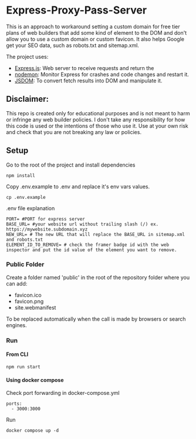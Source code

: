 # Express-Proxy-Pass-Server
This is an approach to workaround setting a custom domain for free tier plans of web builders that add some kind of element to the DOM and don't allow you to use a custom domain or custom favicon. It also helps Google get your SEO data, such as robots.txt and sitemap.xml.

The project uses:
 - [Express.js](https://github.com/expressjs/express): Web server to receive requests and return the
 - [nodemon](https://github.com/remy/nodemon): Monitor Express for crashes and code changes and restart it.
 - [JSDOM](https://github.com/jsdom/jsdom): To convert fetch results into DOM and manipulate it.

## Disclaimer:
This repo is created only for educational purposes and is not meant to harm or infringe any web builder policies. I don't take any responsibility for how this code is used or the intentions of those who use it. Use at your own risk and check that you are not breaking any law or policies.

## Setup
Go to the root of the project and install dependencies

    npm install

Copy .env.example to .env and replace it's env vars values.

    cp .env.example

.env file explanation

    PORT= #PORT for express server
    BASE_URL= #your website url without trailing slash (/) ex. https://mywebsite.subdomain.xyz
    NEW_URL= # The new URL that will replace the BASE_URL in sitemap.xml and robots.txt
    ELEMENT_ID_TO_REMOVE= # check the framer badge id with the web inspector and put the id value of the element you want to remove.

### Public Folder
Create a folder named 'public' in the root of the repository folder where you can add:
 - favicon.ico
 - favicon.png
 - site.webmanifest

To be replaced automatically when the call is made by browsers or search engines.

### Run
#### From CLI

    npm run start

#### Using docker compose

  Check port forwarding in docker-compose.yml

    ports:
      - 3000:3000

  Run

    docker compose up -d
    
